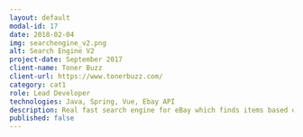 ```yaml
---
layout: default
modal-id: 17
date: 2018-02-04
img: searchengine_v2.png
alt: Search Engine V2
project-date: September 2017
client-name: Toner Buzz
client-url: https://www.tonerbuzz.com/
category: cat1
role: Lead Developer
technologies: Java, Spring, Vue, Ebay API
description: Real fast search engine for eBay which finds items based on specific filters once they are listed and even before they are visible on eBay site.
published: false
---
```

